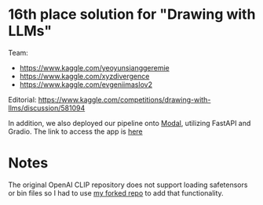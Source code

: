 # 16th place solution for "Drawing with LLMs"

Team:
- https://www.kaggle.com/yeoyunsianggeremie
- https://www.kaggle.com/xyzdivergence
- https://www.kaggle.com/evgeniimaslov2

Editorial: https://www.kaggle.com/competitions/drawing-with-llms/discussion/581094

In addition, we also deployed our pipeline onto [Modal](https://modal.com/), utilizing FastAPI and Gradio.
The link to access the app is [here](https://geremieyeo--text-to-svg-generator-run-dev.modal.run//)

# Notes
The original OpenAI CLIP repository does not support loading safetensors or bin files so I had to use [my forked repo](https://github.com/bogoconic1/CLIP) to add that functionality. 
